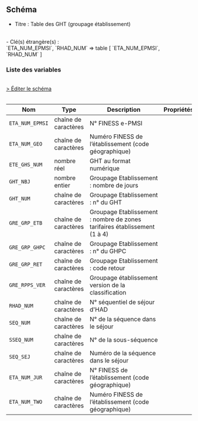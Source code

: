 ## Schéma

- Titre : Table des GHT (groupage établissement)
<br />
- Clé(s) étrangère(s) : <br />
`ETA_NUM_EPMSI`, `RHAD_NUM` => table <PreviewPage text="T_HADaaB" link="/tables/T_HADaaB" /> [ `ETA_NUM_EPMSI`, `RHAD_NUM` ]<br />

### Liste des variables
<br />
<div>
    <a href="https://gitlab.com/healthdatahub/schema-snds/edit/master/schemas/PMSI/PMSI%20HAD/T_HADaaGRE.json"  
    arget="_blank" rel="noopener noreferrer">> Éditer le schéma</a>
    <OutboundLink />
</div>
<br />

Nom|Type|Description|Propriétés
-|-|-|-
`ETA_NUM_EPMSI`|chaîne de caractères|N° FINESS e-PMSI||
`ETA_NUM_GEO`|chaîne de caractères|Numéro FINESS de l’établissement (code géographique)||
`ETE_GHS_NUM`|nombre réel|GHT au format numérique||
`GHT_NBJ`|nombre entier|Groupage Etablissement : nombre de jours||
`GHT_NUM`|chaîne de caractères|Groupage Etablissement : n° du GHT||
`GRE_GRP_ETB`|chaîne de caractères|Groupage Etablissement : nombre de zones tarifaires établissement (1 à 4)||
`GRE_GRP_GHPC`|chaîne de caractères|Groupage Etablissement : n° du GHPC||
`GRE_GRP_RET`|chaîne de caractères|Groupage Etablissement : code retour||
`GRE_RPPS_VER`|chaîne de caractères|Groupage établissement version de la classification||
`RHAD_NUM`|chaîne de caractères|N° séquentiel de séjour d&#x27;HAD||
`SEQ_NUM`|chaîne de caractères|N° de la séquence dans le séjour||
`SSEQ_NUM`|chaîne de caractères|N° de la sous-séquence||
`SEQ_SEJ`|chaîne de caractères|Numéro de la séquence dans le séjour||
`ETA_NUM_JUR`|chaîne de caractères|N° FINESS de l’établissement (code géographique)||
`ETA_NUM_TWO`|chaîne de caractères|Numéro FINESS de l’établissement (code géographique)||

